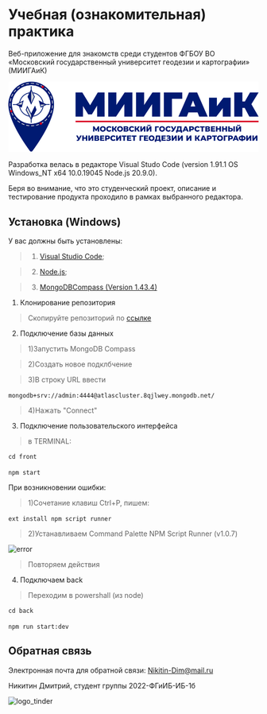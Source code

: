 # Учебная (ознакомительная) практика
Веб-приложение для знакомств среди студентов 
ФГБОУ ВО «Московский государственный университет геодезии и картографии» (МИИГАиК)

![Logotype](./Practices/docs/ru/readmeextra/logo.png)

Разработка велась в редакторе Visual Studo Code (version 1.91.1 OS Windows_NT x64 10.0.19045 Node.js 20.9.0).

Беря во внимание, что это студенческий проект, описание и тестирование продукта проходило в рамках выбранного редактора. 

## Установка (Windows) 

У вас должны быть установлены: 

> 1) [Visual Studio Code](https://code.visualstudio.com/Download);

> 2) [Node.js](https://nodejs.org/en/download/package-manager?ref=molify.net); 

> 3) [MongoDBCompass (Version 1.43.4)](https://www.mongodb.com/) 

1. Клонирование репозитория

> Скопируйте репозиторий по [ссылке](https://github.com/Nikitin-Dmitry/summer_practice_MIIGAiK_2023/tree/main/Practices) 

2. Подключение базы данных

> 1)Запустить MongoDB Compass

> 2)Создать новое подклбчение
  
> 3)В строку URL ввести

``` mongodb+srv://admin:4444@atlascluster.8qjlwey.mongodb.net/ ```

> 4)Нажать "Connect"

3. Подключение пользовательского интерфейса 

> в TERMINAL:

```
cd front

npm start
```

  При возникновении ошибки:

>  1)Сочетание клавиш Ctrl+P, пишем:

```ext install npm script runner```

>  2)Устанавливаем Command Palette NPM Script Runner (v1.0.7)

![error](./Practices/docs/ru/readmeextra/npm.png)

> Повторяем действия

4. Подключаем back

> Переходим в powershall (из node)

```
cd back

npm run start:dev
```

## Обратная связь

Электронная почта для обратной связи: Nikitin-Dim@mail.ru

Никитин Дмитрий, студент группы 2022-ФГиИБ-ИБ-1б

![logo_tinder](./Practices/docs/ru/readmeextra/lgt1.png)
